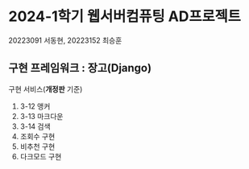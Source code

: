 # 2024-1학기 웹서버컴퓨팅 AD프로젝트  
20223091 서동현, 20223152 최승훈  
## 구현 프레임워크 : 장고(Django)  
구현 서비스(**개정판** 기준)
1. 3-12 앵커
2. 3-13 마크다운
3. 3-14 검색
4. 조회수 구현
5. 비추천 구현
6. 다크모드 구현
